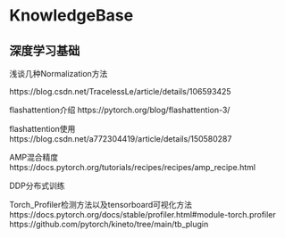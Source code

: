 # KnowledgeBase

## 深度学习基础
<p>浅谈几种Normalization方法</p>
https://blog.csdn.net/TracelessLe/article/details/106593425
</p>flashattention介绍
https://pytorch.org/blog/flashattention-3/
</p>flashattention使用
https://blog.csdn.net/a772304419/article/details/150580287
</p>AMP混合精度
https://docs.pytorch.org/tutorials/recipes/recipes/amp_recipe.html
</p>DDP分布式训练

</p>Torch_Profiler检测方法以及tensorboard可视化方法
https://docs.pytorch.org/docs/stable/profiler.html#module-torch.profiler
https://github.com/pytorch/kineto/tree/main/tb_plugin
